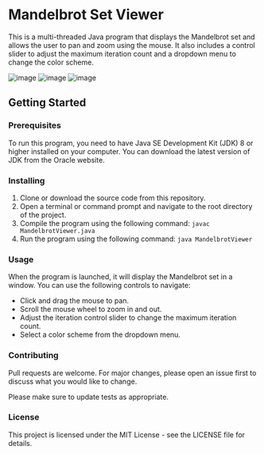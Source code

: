 # Mandelbrot Set Viewer
This is a multi-threaded Java program that displays the Mandelbrot set and allows the user to pan and zoom using the mouse. It also includes a control slider to adjust the maximum iteration count and a dropdown menu to change the color scheme.

![image](https://user-images.githubusercontent.com/53713571/227807588-24aa20f8-3f3a-4a86-9c5d-e6dab1c2130b.png)
![image](https://user-images.githubusercontent.com/53713571/227807625-b74e9618-6c42-4c42-9ad1-e7c2669bb402.png)
![image](https://user-images.githubusercontent.com/53713571/227807677-b67f460a-0a8b-4366-9596-b66514c80221.png)

## Getting Started
### Prerequisites
To run this program, you need to have Java SE Development Kit (JDK) 8 or higher installed on your computer. You can download the latest version of JDK from the Oracle website.

### Installing 
1. Clone or download the source code from this repository.
2. Open a terminal or command prompt and navigate to the root directory of the project.
3. Compile the program using the following command:
`javac MandelbrotViewer.java`
4. Run the program using the following command:
`java MandelbrotViewer`

### Usage
When the program is launched, it will display the Mandelbrot set in a window. You can use the following controls to navigate:

- Click and drag the mouse to pan.
- Scroll the mouse wheel to zoom in and out.
- Adjust the iteration control slider to change the maximum iteration count.
- Select a color scheme from the dropdown menu.

### Contributing
Pull requests are welcome. For major changes, please open an issue first to discuss what you would like to change.

Please make sure to update tests as appropriate.

### License
This project is licensed under the MIT License - see the LICENSE file for details.
